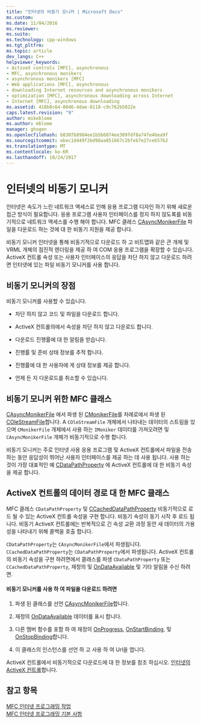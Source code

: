 ```yaml
---
title: "인터넷의 비동기 모니커 | Microsoft Docs"
ms.custom: 
ms.date: 11/04/2016
ms.reviewer: 
ms.suite: 
ms.technology: cpp-windows
ms.tgt_pltfrm: 
ms.topic: article
dev_langs: C++
helpviewer_keywords:
- ActiveX controls [MFC], asynchronous
- MFC, asynchronous monikers
- asynchronous monikers [MFC]
- Web applications [MFC], asynchronous
- downloading Internet resources and asynchronous monikers
- optimization [MFC], asynchronous downloading across Internet
- Internet [MFC], asynchronous downloading
ms.assetid: 418b0c64-0046-4dae-8118-c9c762b5822e
caps.latest.revision: "9"
author: mikeblome
ms.author: mblome
manager: ghogen
ms.openlocfilehash: b8307b8984ee1b5b6074ee309fdf8a74fe46ea9f
ms.sourcegitcommit: ebec1d449f2bd98aa851667c2bfeb7e27ce657b2
ms.translationtype: MT
ms.contentlocale: ko-KR
ms.lasthandoff: 10/24/2017
---
```

# <a name="asynchronous-monikers-on-the-internet"></a>인터넷의 비동기 모니커
인터넷은 속도가 느린 네트워크 액세스로 인해 응용 프로그램 디자인 하기 위해 새로운 접근 방식이 필요합니다. 응용 프로그램 사용자 인터페이스를 정지 하지 않도록를 비동기적으로 네트워크 액세스를 수행 해야 합니다. MFC 클래스 [CAsyncMonikerFile](../mfc/reference/casyncmonikerfile-class.md) 파일을 다운로드 하는 것에 대 한 비동기 지원을 제공 합니다.  
  
 비동기 모니커 인터넷을 통해 비동기적으로 다운로드 하 고 비트맵와 같은 큰 개체 및 VRML 개체의 점진적 렌더링을 제공 하 여 COM 응용 프로그램을 확장할 수 있습니다. ActiveX 컨트롤 속성 또는 사용자 인터페이스의 응답을 차단 하지 않고 다운로드 하려면 인터넷에 있는 파일 비동기 모니커를 사용 합니다.  
  
## <a name="advantages-of-asynchronous-monikers"></a>비동기 모니커의 장점  
 비동기 모니커를 사용할 수 있습니다.  
  
-   차단 하지 않고 코드 및 파일을 다운로드 합니다.  
  
-   ActiveX 컨트롤의에서 속성을 차단 하지 않고 다운로드 합니다.  
  
-   다운로드 진행률에 대 한 알림을 받습니다.  
  
-   진행률 및 준비 상태 정보를 추적 합니다.  
  
-   진행률에 대 한 사용자에 게 상태 정보를 제공 합니다.  
  
-   언제 든 지 다운로드를 취소할 수 있습니다.  
  
## <a name="mfc-classes-for-asynchronous-monikers"></a>비동기 모니커 위한 MFC 클래스  
 [CAsyncMonikerFile](../mfc/reference/casyncmonikerfile-class.md) 에서 파생 된 [CMonikerFile](../mfc/reference/cmonikerfile-class.md)를 차례로에서 파생 된 [COleStreamFile](../mfc/reference/colestreamfile-class.md)합니다. A `COleStreamFile` 개체에서 나타내는 데이터의 스트림을 있으며 `CMonikerFile` 개체에서 사용 하는 `IMoniker` 데이터를 가져오려면 및 `CAsyncMonikerFile` 개체가 비동기적으로 수행 합니다.  
  
 비동기 모니커는 주로 인터넷 사용 응용 프로그램 및 ActiveX 컨트롤에서 파일을 전송 하는 동안 응답성이 뛰어난 사용자 인터페이스를 제공 하는 데 사용 됩니다. 사용 하는 것이 가장 대표적인 예 [CDataPathProperty](../mfc/reference/cdatapathproperty-class.md) 에 ActiveX 컨트롤에 대 한 비동기 속성을 제공 합니다.  
  
## <a name="mfc-classes-for-data-paths-in-activex-controls"></a>ActiveX 컨트롤의 데이터 경로 대 한 MFC 클래스  
 MFC 클래스 `CDataPathProperty` 및 [CCachedDataPathProperty](../mfc/reference/ccacheddatapathproperty-class.md) 비동기적으로 로드 될 수 있는 ActiveX 컨트롤 속성을 구현 합니다. 비동기 속성이 동기 시작 후 로드 됩니다. 비동기 ActiveX 컨트롤에는 반복적으로 긴 속성 교환 과정 동안 새 데이터의 가용성을 나타내기 위해 콜백을 호출 합니다.  
  
 `CDataPathProperty`는 `CAsyncMonikerFile`에서 파생됩니다. `CCachedDataPathProperty`는 `CDataPathProperty`에서 파생됩니다. ActiveX 컨트롤의 비동기 속성을 구현 하려면에서 클래스를 파생 `CDataPathProperty` 또는 `CCachedDataPathProperty`, 재정의 및 [OnDataAvailable](../mfc/reference/casyncmonikerfile-class.md#ondataavailable) 및 기타 알림을 수신 하려면.  
  
#### <a name="to-download-a-file-using-asynchronous-monikers"></a>비동기 모니커를 사용 하 여 파일을 다운로드 하려면  
  
1.  파생 된 클래스를 선언 [CAsyncMonikerFile](../mfc/reference/casyncmonikerfile-class.md)합니다.  
  
2.  재정의 [OnDataAvailable](../mfc/reference/casyncmonikerfile-class.md#ondataavailable) 데이터를 표시 합니다.  
  
3.  다른 멤버 함수를 포함 하 여 재정의 [OnProgress](../mfc/reference/casyncmonikerfile-class.md#onprogress), [OnStartBinding](../mfc/reference/casyncmonikerfile-class.md#onstartbinding), 및 [OnStopBinding](../mfc/reference/casyncmonikerfile-class.md#onstopbinding)합니다.  
  
4.  이 클래스의 인스턴스를 선언 하 고 사용 하 여 Url을 엽니다.  
  
 ActiveX 컨트롤에서 비동기적으로 다운로드에 대 한 정보를 참조 하십시오. [인터넷의 ActiveX 컨트롤](../mfc/activex-controls-on-the-internet.md)합니다.  
  
## <a name="see-also"></a>참고 항목  
 [MFC 인터넷 프로그래밍 작업](../mfc/mfc-internet-programming-tasks.md)   
 [MFC 인터넷 프로그래밍 기본 사항](../mfc/mfc-internet-programming-basics.md)

